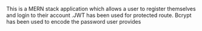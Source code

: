 This is a MERN stack application which allows a user to register themselves and login to their account .JWT has been used for protected route. Bcrypt has been used to encode the password user provides 
